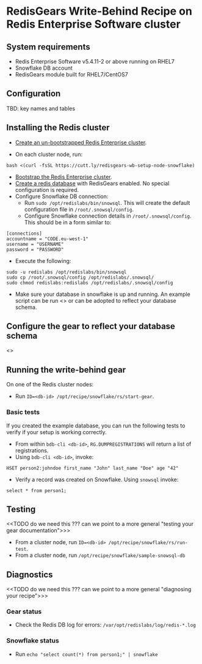 # RedisGears Write-Behind Recipe on Redis Enterprise Software cluster

## System requirements

* Redis Enterprise Software v5.4.11-2 or above running on RHEL7
* Snowflake DB account
* RedisGears module built for RHEL7/CentOS7

## Configuration

TBD: key names and tables

## Installing the Redis cluster

* [Create an un-bootstrapped Redis Enterprise cluster](https://docs.redislabs.com/latest/rs/installing-upgrading/downloading-installing/).

* On each cluster node, run:
```
bash <(curl -fsSL https://cutt.ly/redisgears-wb-setup-node-snowflake)
```

* [Bootstrap the Redis Enterprise cluster](https://docs.redislabs.com/latest/rs/administering/cluster-operations/new-cluster-setup/).
* [Create a redis database](https://docs.redislabs.com/latest/modules/create-database-rs/) with RedisGears enabled.  No special configuration is required.
* Configure Snowflake DB connection:
  * Run `sudo /opt/redislabs/bin/snowsql`. This will create the default configuration file in `/root/.snowsql/config`.
  * Configure Snowflake connection details in `/root/.snowsql/config`. This should be in a form similar to:

```
[connections]
accountname = "CODE.eu-west-1"
username = "USERNAME"
password = "PASSWORD"
```
  * Execute the following:
```
sudo -u redislabs /opt/redislabs/bin/snowsql
sudo cp /root/.snowsql/config /opt/redislabs/.snowsql/
sudo chmod redislabs:redislabs /opt/redislabs/.snowsql/config
```
* Make sure your database in snowflake is up and running.  An example script can be run
<<TODO>>  or can be adopted to reflect your database schema.

## Configure the gear to reflect your database schema
<<TODO>>

## Running the write-behind gear

On one of the Redis cluster nodes:

* Run `ID=<db-id> /opt/recipe/snowflake/rs/start-gear`.

### Basic tests
If you created the example database, you can run the following tests to verify if your setup is working correctly.

* From within `bdb-cli <db-id>`, `RG.DUMPREGISTRATIONS` will return a list of registrations.
* Using `bdb-cli <db-id>`, invoke:
```
HSET person2:johndoe first_name "John" last_name "Doe" age "42"
```
* Verify a record was created on Snowflake. Using ```snowsql``` invoke:
```
select * from person1;
```

## Testing
<<TODO do we need this ??? can we point to a more general "testing your gear documentation">>>
* From a cluster node, run `ID=<db-id> /opt/recipe/snowflake/rs/run-test`.
* From a cluster node, run `/opt/recipe/snowflake/sample-snowsql-db`

## Diagnostics
<<TODO do we need this ??? can we point to a more general "diagnosing your recipe">>>
### Gear status

* Check the Redis DB log for errors: `/var/opt/redislabs/log/redis-*.log`

### Snowflake status

* Run `echo "select count(*) from person1;" | snowflake`
